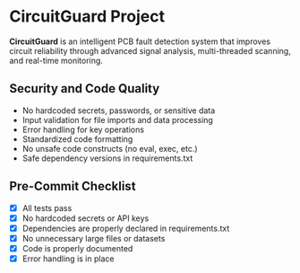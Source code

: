 # CircuitGuard Project
**CircuitGuard** is an intelligent PCB fault detection system that improves circuit reliability through advanced signal analysis, multi-threaded scanning, and real-time monitoring.

## Security and Code Quality
- No hardcoded secrets, passwords, or sensitive data
- Input validation for file imports and data processing
- Error handling for key operations
- Standardized code formatting
- No unsafe code constructs (no eval, exec, etc.)
- Safe dependency versions in requirements.txt

## Pre-Commit Checklist
- [x] All tests pass
- [x] No hardcoded secrets or API keys
- [x] Dependencies are properly declared in requirements.txt
- [x] No unnecessary large files or datasets
- [x] Code is properly documented
- [x] Error handling is in place
